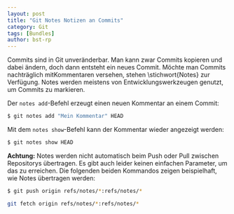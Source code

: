 ```yaml
---
layout: post
title: "Git Notes Notizen an Commits"
category: Git
tags: [Bundles]
author: bst-rp
---
```


Commits sind in Git unveränderbar. Man kann zwar Commits kopieren und dabei ändern, doch dann entsteht ein neues Commit. Möchte man Commits nachträglich mitKommentaren versehen, stehen \stichwort{Notes} zur Verfügung. Notes werden	meistens von Entwicklungswerkzeugen genutzt, um Commits zu markieren.		

Der `notes add`-Befehl erzeugt einen neuen Kommentar an einem Commit:		

```bash
$ git notes add "Mein Kommentar" HEAD		
```

Mit dem `notes show`-Befehl kann der Kommentar wieder angezeigt werden:		

```bash
$ git notes show HEAD		
```

**Achtung:** Notes werden nicht automatisch beim Push oder Pull zwischen Repositorys übertragen. Es gibt auch leider keinen einfachen Parameter,
um das zu erreichen. Die folgenden beiden Kommandos	zeigen beispielhaft, wie Notes übertragen werden:

```bash
$ git push origin refs/notes/*:refs/notes/*		
```

```bash
git fetch origin refs/notes/*:refs/notes/*		
```
